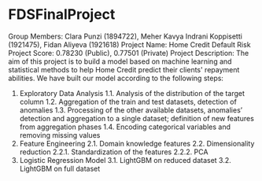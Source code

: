 # FDSFinalProject
Group Members: Clara Punzi (1894722), Meher Kavya Indrani Koppisetti (1921475), Fidan Aliyeva (1921618)
Project Name: Home Credit Default Risk
Project Score: 0.78230 (Public), 0.77501 (Private)
Project Description:
The aim of this project is to build a model based on machine learning and statistical methods to help Home Credit predict their clients' repayment abilities. We have built our model according to the following steps:
1. Exploratory Data Analysis
1.1. Analysis of the distribution of the target column
1.2. Aggregation of the train and test datasets, detection of anomalies
1.3. Processing of the other available datasets, anomalies’ detection and aggregation to a single dataset; definition of new features from aggregation phases
1.4. Encoding categorical variables and removing missing values
2. Feature Engineering
2.1. Domain knowledge features
2.2. Dimensionality reduction
2.2.1. Standardization of the features
2.2.2. PCA
3. Logistic Regression Model
3.1. LightGBM on reduced dataset
3.2. LightGBM on full dataset

